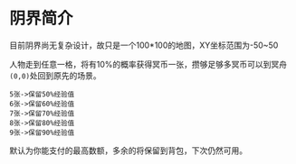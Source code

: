 # 阴界简介
目前阴界尚无复杂设计，故只是一个100*100的地图，XY坐标范围为-50~50

人物走到任意一格，将有10%的概率获得冥币一张，攒够足够多冥币可以到冥舟`(0,0)`处回到原先的场景。
```
5张->保留50%经验值
6张->保留60%经验值
7张->保留70%经验值
8张->保留80%经验值
9张->保留90%经验值
```
默认为你能支付的最高数额，多余的将保留到背包，下次仍然可用。